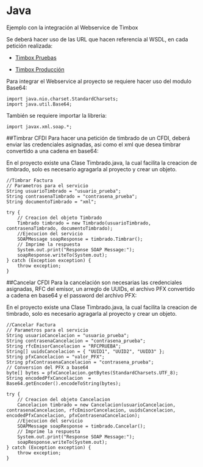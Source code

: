 # Java
Ejemplo con la integración al Webservice de Timbox

Se deberá hacer uso de las URL que hacen referencia al WSDL, en cada petición realizada:

- [Timbox Pruebas](https://staging.ws.timbox.com.mx/timbrado/wsdl)

- [Timbox Producción](https://sistema.timbox.com.mx/timbrado/wsdl)

Para integrar el Webservice al proyecto se requiere hacer uso del modulo Base64:

```
import java.nio.charset.StandardCharsets;
import java.util.Base64;
```

También se requiere importar la libreria:

```
import javax.xml.soap.*;
```

##Timbrar CFDI
Para hacer una petición de timbrado de un CFDI, deberá enviar las credenciales asignadas, asi como el xml que desea timbrar convertido a una cadena en base64:

En el proyecto existe una Clase Timbrado.java, la cual facilita la creacion de timbrado, solo es necesario agragarla al proyecto y crear un objeto.
```
//Timbrar Factura
// Parametros para el servicio
String usuarioTimbrado = "usuario_prueba";
String contrasenaTimbrado = "contrasena_prueba";
String documentoTimbrado = "xml";

try {
    // Creacion del objeto Timbrado
    Timbrado timbrado = new Timbrado(usuarioTimbrado, contrasenaTimbrado, documentoTimbrado);
    //Ejecucion del servicio
    SOAPMessage soapResponse = timbrado.Timbrar();
    // Imprime la respuesta
    System.out.print("Response SOAP Message:");
    soapResponse.writeTo(System.out);
} catch (Exception exception) {
    throw exception;
}
```

##Cancelar CFDI
Para la cancelación son necesarias las credenciales asignadas, RFC del emisor, un arreglo de UUIDs, el archivo PFX convertido a cadena en base64 y el password del archivo PFX:

En el proyecto existe una Clase Timbrado.java, la cual facilita la creacion de timbrado, solo es necesario agragarla al proyecto y crear un objeto.
```
//Cancelar Factura
// Parametros para el servicio
String usuarioCancelacion = "usuario_prueba";
String contrasenaCancelacion = "contrasena_prueba";
String rfcEmisorCancelacion = "RFCPRUEBA";
String[] uuidsCancelacion = { "UUID1", "UUID2", "UUID3" };
String pfxCancelacion = "valor_PFX";
String pfxContrasenaCancelacion = "contrasena_prueba";
// Conversion del PFX a base64
byte[] bytes = pfxCancelacion.getBytes(StandardCharsets.UTF_8);
String encodedPfxCancelacion  = Base64.getEncoder().encodeToString(bytes);

try {
    // Creacion del objeto Cancelacion
    Cancelacion timbrado = new Cancelacion(usuarioCancelacion, contrasenaCancelacion, rfcEmisorCancelacion, uuidsCancelacion, encodedPfxCancelacion, pfxContrasenaCancelacion);
    //Ejecucion del servicio
    SOAPMessage soapResponse = timbrado.Cancelar();
    // Imprime la respuesta
    System.out.print("Response SOAP Message:");
    soapResponse.writeTo(System.out);
} catch (Exception exception) {
    throw exception;
}
```
